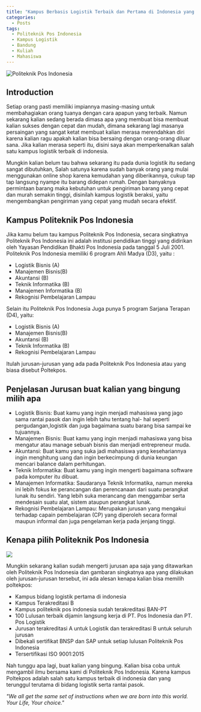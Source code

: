 ```yaml
---
title: "Kampus Berbasis Logistik Terbaik dan Pertama di Indonesia yang Bisa Kamu Pertimbangkan!"
categories: 
  - Posts
tags:
  - Politeknik Pos Indonesia
  - Kampus Logistik
  - Bandung
  - Kuliah
  - Mahasiswa
---
```


![Politeknik Pos Indonesia](https://i.ytimg.com/vi/XvICz-8xB1E/maxresdefault.jpg "Politeknik Pos Indonesia")
## Introduction
Setiap orang pasti memiliki impiannya masing-masing untuk membahagiakan orang tuanya dengan cara apapun yang terbaik. Namun sekarang kalian sedang berada dimasa apa yang membuat bisa membuat kalian sukses dengan cepat dan mudah, dimana sekarang lagi masanya persaingan yang sangat ketat membuat kalian merasa merendahkan diri karena kalian ragu apakah kalian bisa bersaing dengan orang-orang diluar sana. Jika kalian merasa seperti itu, disini saya akan memperkenalkan salah satu kampus logistik terbaik di indonesia. 

Mungkin kalian belum tau bahwa sekarang itu pada dunia logistik itu sedang sangat dibutuhkan, Salah satunya karena sudah banyak orang yang mulai menggunakan online shop karena kemudahan yang diberikannya, cukup tap tap langsung nyampe itu barang didepan rumah.  Dengan banyaknya permintaan barang maka kebutuhan untuk pengiriman barang yang cepat dan murah semakin tinggi, disinilah kampus logistik beraksi, yaitu mengembangkan pengiriman yang cepat yang mudah secara efektif.

## Kampus Politeknik Pos Indonesia
Jika kamu belum tau kampus Politeknik Pos Indonesia, secara singkatnya Politeknik Pos Indonesia ini adalah institusi pendidikan tinggi yang didirikan oleh Yayasan Pendidikan Bhakti Pos Indonesia pada tanggal 5 Juli 2001. Politeknik Pos Indonesia memiliki 6 program Ahli Madya (D3), yaitu :
- Logistik Bisnis (A)
- Manajemen Bisnis(B)
- Akuntansi (B)
- Teknik Informatika (B)
- Manajemen Informatika (B)
- Rekognisi Pembelajaran Lampau

Selain itu Politeknik Pos Indonesia Juga punya 5 program Sarjana Terapan (D4), yaitu:
- Logistik Bisnis (A)
- Manajemen Bisnis(B)
- Akuntansi (B)
- Teknik Informatika (B)
- Rekognisi Pembelajaran Lampau

Itulah jurusan-jurusan yang ada pada Politeknik Pos Indonesia atau yang biasa disebut Poltekpos.

## Penjelasan Jurusan buat kalian yang bingung milih apa
- Logistik Bisnis: Buat kamu yang ingin menjadi mahasiswa yang jago sama rantai pasok dan ingin lebih tahu tentang hal- hal seperti pergudangan,logistik dan juga bagaimana suatu barang bisa sampai ke tujuannya.
- Manajemen Bisnis: Buat kamu yang ingin menjadi mahasiswa yang bisa mengatur atau manage sebuah bisnis dan menjadi entrepreneur muda.
- Akuntansi: Buat kamu yang suka jadi mahasiswa yang kesehariannya ingin menghitung uang dan ingin berkecimpung di dunia keungan mencari balance dalam perhitungan.
- Teknik Informatika: Buat kamu yang ingin mengerti bagaimana software pada komputer itu dibuat.
- Manajemen Informatika: Saudaranya Teknik Informatika, namun mereka ini lebih fokus ke perancangan dan perencanaan dari suatu perangkat lunak itu sendiri. Yang lebih suka merancang dan menggambar serta mendesain suatu alat, sistem ataupun perangkat lunak.
- Rekognisi Pembelajaran Lampau: Merupakan jurusan yang mengakui terhadap capain pembelajaran (CP) yang diperoleh secara formal maupun informal dan juga pengelaman kerja pada jenjang tinggi.

## Kenapa pilih Politeknik Pos Indonesia
![](http://poltekpos.ac.id/wp-content/uploads/Design-Banner-Poltekpos-NEW-AKRE.jpg)

Mungkin sekarang kalian sudah mengerti jurusan apa saja yang ditawarkan oleh Politeknik Pos Indonesia dan gambaran singkatnya apa yang dilakukan oleh jurusan-jurusan tersebut, ini ada alesan kenapa kalian bisa memilih poltekpos:
- Kampus bidang logistik pertama di indonesia
- Kampus Terakreditasi B
- Kampus politeknik pos indonesia sudah terakreditasi BAN-PT
- 100 Lulusan terbaik dijamin langsung kerja di PT. Pos Indonesia dan PT. Pos Logistik
- Jurusan terakreditasi A untuk Logistik dan terakreditasi B untuk seluruh jurusan
- Dibekali sertifikat BNSP dan SAP untuk setiap lulusan Politeknik Pos Indonesia 
- Tersertifikasi ISO 9001:2015

Nah tunggu apa lagi, buat kalian yang bingung. Kalian bisa coba untuk mengambil ilmu bersama kami di Politeknik Pos Indonesia. Karena kampus Poltekpos adalah salah satu kampus terbaik di indonesia dan yang terunggul terutama di bidang logistik serta rantai pasok. 


*"We all get the same set of instructions when we are born into this world. Your Life, Your choice."*

